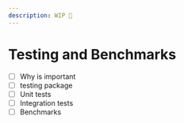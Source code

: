 ```yaml
---
description: WIP 🚧
---
```


# Testing and Benchmarks

* [ ] Why is important
* [ ] testing package
* [ ] Unit tests
* [ ] Integration tests
* [ ] Benchmarks
